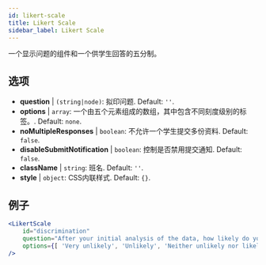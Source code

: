```yaml
---
id: likert-scale
title: Likert Scale
sidebar_label: Likert Scale
---
```


一个显示问题的组件和一个供学生回答的五分制。

## 选项

* __question__ | `(string|node)`: 拟印问题. Default: `''`.
* __options__ | `array`: 一个由五个元素组成的数组，其中包含不同刻度级别的标签。. Default: `none`.
* __noMultipleResponses__ | `boolean`: 不允许一个学生提交多份资料. Default: `false`.
* __disableSubmitNotification__ | `boolean`: 控制是否禁用提交通知. Default: `false`.
* __className__ | `string`: 班名. Default: `''`.
* __style__ | `object`: CSS内联样式. Default: `{}`.


## 例子

```jsx live
<LikertScale 
    id="discrimination" 
    question="After your initial analysis of the data, how likely do you think it is that players are discriminated against by soccer referees because of their skin tone?" 
    options={[ 'Very unlikely', 'Unlikely', 'Neither unlikely nor likely', 'Likely', 'Very Likely']} 
/>
```

